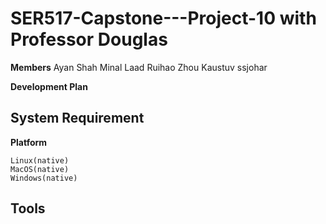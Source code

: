 # SER517-Capstone---Project-10 with Professor Douglas


**Members**
Ayan Shah
Minal Laad
Ruihao Zhou
Kaustuv
ssjohar

**Development Plan**







## System Requirement


**Platform**

    Linux(native)
    MacOS(native)
    Windows(native)

## Tools


